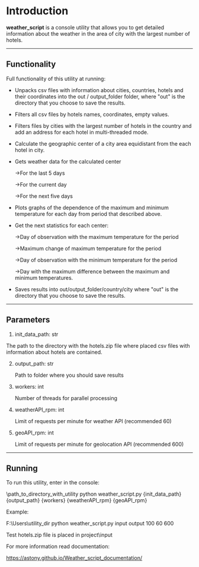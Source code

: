 # Introduction #

__weather_script__ is a console utility that allows you to get detailed information about the weather in the area of city with the largest number of hotels.
_______________________________________________________________________________________________________________________________________________________________________
## Functionality ##
Full functionality of this utility at running:

+ Unpacks csv files with information about cities, countries, hotels and their coordinates into the out / output_folder folder, where "out" is the directory that you choose to save the results.


+ Filters all csv files by hotels names, coordinates, empty values.


+ Filters files by cities with the largest number of hotels in the country and add an address for each hotel in multi-threaded mode.


+ Calculate the geographic center of a city area equidistant from the each hotel in city.


+ Gets weather data for the calculated center

    ->For the last 5 days

    ->For the current day

    ->For the next five days


+ Plots graphs of the dependence of the maximum and minimum temperature for each day from period that described above.


+ Get the next statistics for each center:
  
    ->Day of observation with the maximum temperature for the period

    ->Maximum change of maximum temperature for the period

    ->Day of observation with the minimum temperature for the period

    ->Day with the maximum difference between the maximum and minimum temperatures.


+ Saves results into out/output_folder/country/city where "out" is the directory that you choose to save the results.

____________________________________________________________________________________________________________________________________
## Parameters ##

1) init_data_path: str

The path to the directory with the hotels.zip file where placed csv files with information about hotels are contained.


2)  output_path: str

    Path to folder where you should save results


3)  workers: int

    Number of threads for parallel processing


4)   weatherAPI_rpm: int

     Limit of requests per minute for weather API (recommended 60)


5)   geoAPI_rpm: int

     Limit of requests per minute for geolocation API (recommended 600)

_______________________________________________________________________________________________
## Running ##

To run this utility, enter in the console:

\path_to_directory_with_utility python weather_script.py {init_data_path} {output_path} {workers} {weatherAPI_rpm} {geoAPI_rpm}


Example:

F:\Users\utility_dir python weather_script.py input output 100 60 600


Test hotels.zip file is placed in project\input

For more information read documentation:

https://astony.github.io/Weather_script_documentation/


